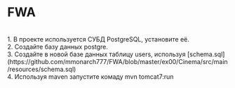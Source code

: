 # FWA
<br/>
1. В проекте используется СУБД PostgreSQL, установите её.<br/>
2. Создайте базу данных postgre.<br/>
3. Создайте в новой базе данных таблицу users, используя [schema.sql](https://github.com/mmonarch777/FWA/blob/master/ex00/Cinema/src/main/resources/schema.sql) <br/>
4. Используя maven запустите комаду mvn tomcat7:run<br/>
